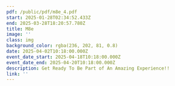 ```yaml
---
pdf: /public/pdf/m8e_4.pdf
start: 2025-01-28T02:34:52.433Z
end: 2025-03-28T18:20:57.780Z
title: M8e
image: ''
class: img
background_color: rgba(236, 202, 81, 0.8)
date: 2025-04-02T10:18:00.000Z
event_date_start: 2025-04-18T10:18:00.000Z
event_date_end: 2025-04-20T10:18:00.000Z
description: Get Ready To Be Part of An Amazing Experience!!
link: ''
---
```


<PDF src="/pdf/m8e.pdf" />
